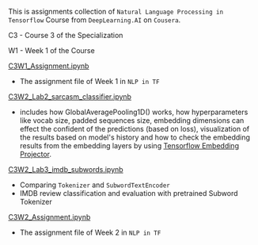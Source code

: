 This is assignments collection of `Natural Language Processing in Tensorflow` Course from `DeepLearning.AI` on `Cousera`.

C3 - Course 3 of the Specialization

W1 - Week 1 of the Course

[C3W1_Assignment.ipynb](C3W21_Assignment.ipynb)
- The assignment file of Week 1 in `NLP in TF`

[C3W2_Lab2_sarcasm_classifier.ipynb](C3W2_Lab2_sarcasm_classifier.ipynb) 
- includes how GlobalAveragePooling1D() works, 
  how hyperparameters like vocab size, padded sequences size, embedding dimensions can effect the confident of the predictions (based on loss),
  visualization of the results based on model's history 
  and how to check the embedding results from the embedding layers by using [Tensorflow Embedding Projector](https://projector.tensorflow.org/).
  
[C3W2_Lab3_imdb_subwords.ipynb](C3W2_Lab3_imdb_subwords.ipynb)
- Comparing `Tokenizer` and `SubwordTextEncoder`
- IMDB review classification and evaluation with pretrained Subword Tokenizer

[C3W2_Assignment.ipynb](C3W2_Assignment.ipynb)
- The assignment file of Week 2 in `NLP in TF`
